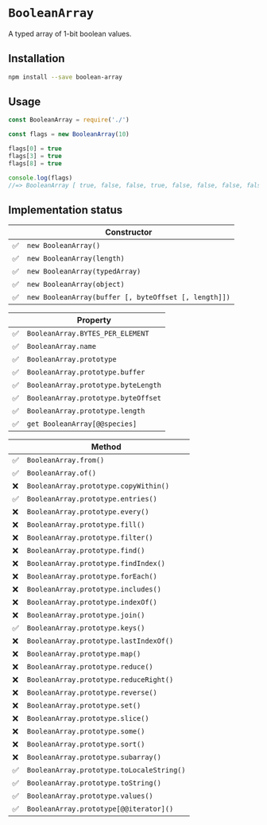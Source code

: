 # `BooleanArray`

A typed array of 1-bit boolean values.

## Installation

```sh
npm install --save boolean-array
```

## Usage

```js
const BooleanArray = require('./')

const flags = new BooleanArray(10)

flags[0] = true
flags[3] = true
flags[8] = true

console.log(flags)
//=> BooleanArray [ true, false, false, true, false, false, false, false, true, false ]
```

## Implementation status

&nbsp; | Constructor
----- | -----
✅ | `new BooleanArray()`
✅ | `new BooleanArray(length)`
✅ | `new BooleanArray(typedArray)`
✅ | `new BooleanArray(object)`
✅ | `new BooleanArray(buffer [, byteOffset [, length]])`

&nbsp; | Property
----- | -----
✅ | `BooleanArray.BYTES_PER_ELEMENT`
✅ | `BooleanArray.name`
✅ | `BooleanArray.prototype`
✅ | `BooleanArray.prototype.buffer`
✅ | `BooleanArray.prototype.byteLength`
✅ | `BooleanArray.prototype.byteOffset`
✅ | `BooleanArray.prototype.length`
✅ | `get BooleanArray[@@species]`

&nbsp; | Method
----- | -----
✅ | `BooleanArray.from()`
✅ | `BooleanArray.of()`
❌ | `BooleanArray.prototype.copyWithin()`
✅ | `BooleanArray.prototype.entries()`
❌ | `BooleanArray.prototype.every()`
❌ | `BooleanArray.prototype.fill()`
❌ | `BooleanArray.prototype.filter()`
❌ | `BooleanArray.prototype.find()`
❌ | `BooleanArray.prototype.findIndex()`
❌ | `BooleanArray.prototype.forEach()`
❌ | `BooleanArray.prototype.includes()`
❌ | `BooleanArray.prototype.indexOf()`
❌ | `BooleanArray.prototype.join()`
✅ | `BooleanArray.prototype.keys()`
❌ | `BooleanArray.prototype.lastIndexOf()`
❌ | `BooleanArray.prototype.map()`
❌ | `BooleanArray.prototype.reduce()`
❌ | `BooleanArray.prototype.reduceRight()`
❌ | `BooleanArray.prototype.reverse()`
❌ | `BooleanArray.prototype.set()`
❌ | `BooleanArray.prototype.slice()`
❌ | `BooleanArray.prototype.some()`
❌ | `BooleanArray.prototype.sort()`
❌ | `BooleanArray.prototype.subarray()`
✅ | `BooleanArray.prototype.toLocaleString()`
✅ | `BooleanArray.prototype.toString()`
✅ | `BooleanArray.prototype.values()`
✅ | `BooleanArray.prototype[@@iterator]()`
